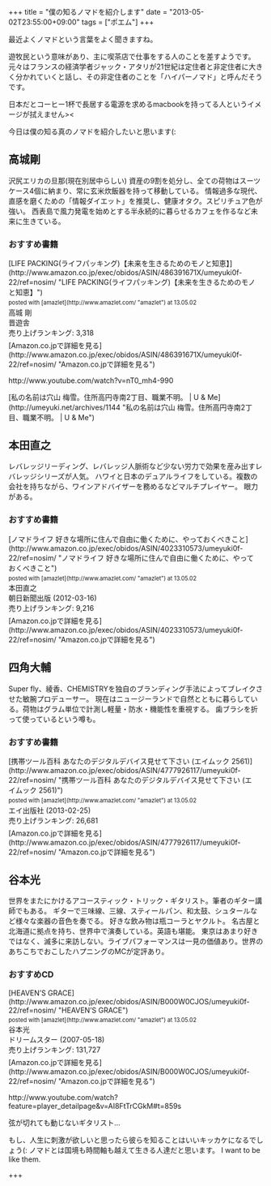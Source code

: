 +++
title =  "僕の知るノマドを紹介します"
date =  "2013-05-02T23:55:00+09:00"
tags = ["ポエム"]
+++
<p>最近よくノマドという言葉をよく聞きますね。</p>

<p>遊牧民という意味があり、主に喫茶店で仕事をする人のことを差すようです。
元々はフランスの経済学者ジャック・アタリが21世紀は定住者と非定住者に大きく分かれていくと話し、その非定住者のことを「ハイパーノマド」と呼んだそうです。</p>

<p>日本だとコーヒー1杯で長居する電源を求めるmacbookを持ってる人というイメージが拭えません>&lt;</p>

<p>今日は僕の知る真のノマドを紹介したいと思います(:</p>

## 高城剛

<p>沢尻エリカの旦那(現在別居中らしい) 資産の9割を処分し、全ての荷物はスーツケース4個に納まり、常に玄米炊飯器を持って移動している。
情報過多な現代、直感を磨くための「情報ダイエット」を推奨し、健康オタク。スピリチュア色が強い。
西表島で風力発電を始めとする半永続的に暮らせるカフェを作るなど未来に生きている。</p>

### おすすめ書籍

<div class="amazlet-box" style="margin-bottom:0px;"><div class="amazlet-image" style="float:left;margin:0px 12px 1px 0px;">[LIFE PACKING(ライフパッキング)【未来を生きるためのモノと知恵】](http://www.amazon.co.jp/exec/obidos/ASIN/486391671X/umeyuki0f-22/ref=nosim/ "LIFE PACKING(ライフパッキング)【未来を生きるためのモノと知恵】")<div class="amazlet-powered-date" style="font-size:80%;margin-top:5px;line-height:120%">posted with [amazlet](http://www.amazlet.com/ "amazlet") at 13.05.02</div></div><div class="amazlet-detail">高城 剛 <br />晋遊舎 <br />売り上げランキング: 3,318<br /></div><div class="amazlet-sub-info" style="float: left;"><div class="amazlet-link" style="margin-top: 5px">[Amazon.co.jpで詳細を見る](http://www.amazon.co.jp/exec/obidos/ASIN/486391671X/umeyuki0f-22/ref=nosim/ "Amazon.co.jpで詳細を見る")</div></div></div><div class="amazlet-footer" style="clear: left"></div></div>

<p>http://www.youtube.com/watch?v=nT0_mh4-990</p>

<p>[私の名前は穴山 梅雪。住所高円寺南2丁目、職業不明。 | U &amp; Me](http://umeyuki.net/archives/1144 "私の名前は穴山 梅雪。住所高円寺南2丁目、職業不明。 | U &amp; Me")</p>

## 本田直之

<p>レバレッジリーディング、レバレッジ人脈術など少ない労力で効果を産み出すレバレッジシリーズが人気。
ハワイと日本のデュアルライフをしている。複数の会社を持ちながら、ワインアドバイザーを務めるなどマルチプレイヤー。
眼力がある。</p>

### おすすめ書籍

<div class="amazlet-box" style="margin-bottom:0px;"><div class="amazlet-image" style="float:left;margin:0px 12px 1px 0px;">[ノマドライフ 好きな場所に住んで自由に働くために、やっておくべきこと](http://www.amazon.co.jp/exec/obidos/ASIN/4023310573/umeyuki0f-22/ref=nosim/ "ノマドライフ 好きな場所に住んで自由に働くために、やっておくべきこと")<div class="amazlet-powered-date" style="font-size:80%;margin-top:5px;line-height:120%">posted with [amazlet](http://www.amazlet.com/ "amazlet") at 13.05.02</div></div><div class="amazlet-detail">本田直之 <br />朝日新聞出版 (2012-03-16)<br />売り上げランキング: 9,216<br /></div><div class="amazlet-sub-info" style="float: left;"><div class="amazlet-link" style="margin-top: 5px">[Amazon.co.jpで詳細を見る](http://www.amazon.co.jp/exec/obidos/ASIN/4023310573/umeyuki0f-22/ref=nosim/ "Amazon.co.jpで詳細を見る")</div></div></div><div class="amazlet-footer" style="clear: left"></div></div>

## 四角大輔

<p>Super fly、綾香、CHEMISTRYを独自のブランディング手法によってブレイクさせた敏腕プロデューサー。
現在はニュージーランドで自然とともに暮らしている。荷物はグラム単位で計測し軽量・防水・機能性を重視する。
歯ブラシを折って使っているという噂も。</p>

### おすすめ書籍

<div class="amazlet-box" style="margin-bottom:0px;"><div class="amazlet-image" style="float:left;margin:0px 12px 1px 0px;">[携帯ツール百科 あなたのデジタルデバイス見せて下さい (エイムック 2561)](http://www.amazon.co.jp/exec/obidos/ASIN/4777926117/umeyuki0f-22/ref=nosim/ "携帯ツール百科 あなたのデジタルデバイス見せて下さい (エイムック 2561)")<div class="amazlet-powered-date" style="font-size:80%;margin-top:5px;line-height:120%">posted with [amazlet](http://www.amazlet.com/ "amazlet") at 13.05.02</div></div><div class="amazlet-detail"><br />エイ出版社 (2013-02-25)<br />売り上げランキング: 26,681<br /></div><div class="amazlet-sub-info" style="float: left;"><div class="amazlet-link" style="margin-top: 5px">[Amazon.co.jpで詳細を見る](http://www.amazon.co.jp/exec/obidos/ASIN/4777926117/umeyuki0f-22/ref=nosim/ "Amazon.co.jpで詳細を見る")</div></div></div><div class="amazlet-footer" style="clear: left"></div></div>

## 谷本光

<p>世界をまたにかけるアコースティック・トリック・ギタリスト。筆者のギター講師でもある。
ギターで三味線、三線、スティールパン、和太鼓、シュタールなど様々な楽器の音色を奏でる。
好きな飲み物は瓶コーラとヤクルト。 名古屋と北海道に拠点を持ち、世界中で演奏している。英語も堪能。
東京はあまり好きではなく、滅多に来訪しない。ライブパフォーマンスは一見の価値あり。世界のあちこちでおこしたハプニングのMCが定評あり。</p>

### おすすめCD

<div class="amazlet-box" style="margin-bottom:0px;"><div class="amazlet-image" style="float:left;margin:0px 12px 1px 0px;">[HEAVEN’S GRACE](http://www.amazon.co.jp/exec/obidos/ASIN/B000W0CJOS/umeyuki0f-22/ref=nosim/ "HEAVEN’S GRACE")<div class="amazlet-powered-date" style="font-size:80%;margin-top:5px;line-height:120%">posted with [amazlet](http://www.amazlet.com/ "amazlet") at 13.05.02</div></div><div class="amazlet-detail">谷本光 <br />ドリームスター (2007-05-18)<br />売り上げランキング: 131,727<br /></div><div class="amazlet-sub-info" style="float: left;"><div class="amazlet-link" style="margin-top: 5px">[Amazon.co.jpで詳細を見る](http://www.amazon.co.jp/exec/obidos/ASIN/B000W0CJOS/umeyuki0f-22/ref=nosim/ "Amazon.co.jpで詳細を見る")</div></div></div><div class="amazlet-footer" style="clear: left"></div></div>

<p>http://www.youtube.com/watch?feature=player_detailpage&amp;v=AI8FtTrCGkM#t=859s</p>

<p>弦が切れても動じないギタリスト...</p>

<p>もし、人生に刺激が欲しいと思ったら彼らを知ることはいいキッカケになるでしょう(:
ノマドとは国境も時間軸も越えて生きる人達だと思います。
I want to be like them.</p>

+++
